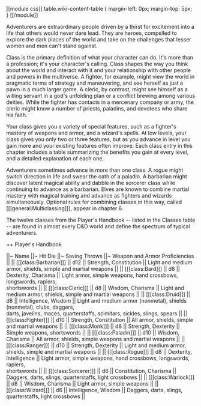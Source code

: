 [[module css]]
table.wiki-content-table { margin-left: 0px; margin-top: 5px; }
[[/module]]

Adventurers are extraordinary people driven by a thirst for excitement into a life that others would never dare lead. They are heroes, compelled to explore the dark places of the world and take on the challenges that lesser women and men can't stand against.

Class is the primary definition of what your character can do. It's more than a profession; it's your character's calling. Class shapes the way you think about the world and interact with it and your relationship with other people and powers in the multiverse. A fighter, for example, might view the world in pragmatic terms of strategy and maneuvering, and see herself as just a pawn in a much larger game. A cleric, by contrast, might see himself as a willing servant in a god's unfolding plan or a conflict brewing among various deities. While the fighter has contacts in a mercenary company or army,
the cleric might know a number of priests, paladins, and devotees who share his faith.

Your class gives you a variety of special features, such as a fighter's mastery of weapons and armor, and a wizard's spells. At low levels, your class gives you only two or three features, but as you advance in level you gain more and your existing features often improve. Each class entry in this chapter includes a table summarizing the benefits you gain at every level, and a detailed explanation of each one.

Adventurers sometimes advance in more than one class. A rogue might switch direction in life and swear the oath of a paladin. A barbarian might discover latent magical ability and dabble in the sorcerer class while continuing to advance as a barbarian. Elves are known to combine martial mastery with magical training and advance as fighters and wizards simultaneously. Optional rules for combining classes in this way, called [[[general:Multiclassing]]], appear in chapter 6.

The twelve classes from the Player's Handbook -- listed in the Classes table -- are found in almost every D&D world and define the spectrum of typical adventurers.

++ Player's Handbook

||~ Name ||~ Hit Die ||~ Saving Throws ||~ Weapon and Armor Proficiencies ||
|| [[[class:Barbarian]]] || d12 || Strength, Constitution || Light and medium armor, shields, simple and martial weapons ||
|| [[[class:Bard]]] || d8 || Dexterity, Charisma || Light armor, simple weapons, hand crossbows, longswords, rapiers,<br>shortswords ||
|| [[[class:Cleric]]] || d8 || Wisdom, Charisma || Light and medium armor, shields, simple and martial weapons ||
|| [[[class:Druid]]] || d8 || Intelligence, Wisdom || Light and medium armor (nonmetal), shields (nonmetal), clubs, daggers,<br>darts, javelins, maces, quarterstaffs, scimitars, sickles, slings, spears ||
|| [[[class:Fighter]]] || d10 || Strength, Constitution || All armor, shields, simple and martial weapons ||
|| [[[class:Monk]]] || d8 || Strength, Dexterity || Simple weapons, shortswords ||
|| [[[class:Paladin]]] || d10 || Wisdom, Charisma || All armor, shields, simple weapons and martial weapons ||
|| [[[class:Ranger]]] || d10 || Strength, Dexterity || Light and medium armor, shields, simple and martial weapons ||
|| [[[class:Rogue]]] || d8 || Dexterity, Intelligence || Light armor, simple weapons, hand crossbows, longswords, rapiers,<br>shortswords ||
|| [[[class:Sorcerer]]] || d6 || Constitution, Charisma || Daggers, darts, slings, quarterstaffs, light crossbows ||
|| [[[class:Warlock]]] || d8 || Wisdom, Charisma || Light armor, simple weapons ||
|| [[[class:Wizard]]] || d6 || Intelligence, Wisdom || Daggers, darts, slings, quarterstaffs, light crossbows ||